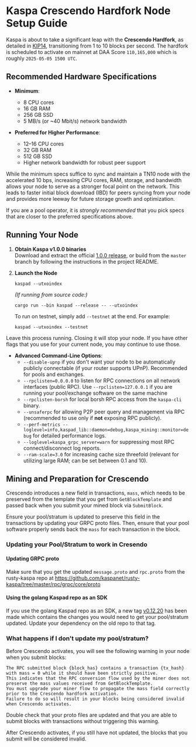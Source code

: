 # Kaspa Crescendo Hardfork Node Setup Guide

Kaspa is about to take a significant leap with the **Crescendo Hardfork**, as detailed in [KIP14](https://github.com/kaspanet/kips/blob/master/kip-0014.md), transitioning from 1 to 10 blocks per second. The hardfork is scheduled to activate on mainnet at DAA Score `110,165,000` which is roughly `2025-05-05 1500 UTC`.

## Recommended Hardware Specifications

- **Minimum**:  
  - 8 CPU cores  
  - 16 GB RAM  
  - 256 GB SSD  
  - 5 MB/s (or ~40 Mbit/s) network bandwidth

- **Preferred for Higher Performance**:  
  - 12–16 CPU cores  
  - 32 GB RAM  
  - 512 GB SSD  
  - Higher network bandwidth for robust peer support

While the minimum specs suffice to sync and maintain a TN10 node with the accelerated 10 bps, increasing CPU cores, RAM, storage, and bandwidth allows your node to serve as a stronger focal point on the network. This leads to faster initial block download (IBD) for peers syncing from your node and provides more leeway for future storage growth and optimization.

If you are a pool operator, it is _strongly recommended_ that you pick specs that are closer to the preferred specifications above.

## Running Your Node

1. **Obtain Kaspa v1.0.0 binaries**  
    Download and extract the official [1.0.0 release](https://github.com/kaspanet/rusty-kaspa/releases/tag/v1.0.0), or build from the `master` branch by following the instructions in the project README.

2. **Launch the Node**  
    ```
    kaspad --utxoindex
    ```

    *(If running from source code:)*  
    ```
    cargo run --bin kaspad --release -- --utxoindex
    ```

    To run on testnet, simply add `--testnet` at the end. For example:

    ```
    kaspad --utxoindex --testnet
    ```

Leave this process running. Closing it will stop your node. If you have other flags that you use for your current node, you may continue to use those.

- **Advanced Command-Line Options**:
  - `--disable-upnp` if you don't want your node to be automatically publicly connectable (if your router supports UPnP). Recommended for pools and exchanges.
  - `--rpclisten=0.0.0.0` to listen for RPC connections on all network interfaces (public RPC). Use `--rpclisten=127.0.0.1` if you are running your pool/exchange software on the same machine
  - `--rpclisten-borsh` for local borsh RPC access from the `kaspa-cli` binary.
  - `--unsaferpc` for allowing P2P peer query and management via RPC (recommended to use only if **not** exposing RPC publicly).
  - `--perf-metrics --loglevel=info,kaspad_lib::daemon=debug,kaspa_mining::monitor=debug` for detailed performance logs.
  - `--loglevel=kaspa_grpc_server=warn` for suppressing most RPC connect/disconnect log reports.
  - `--ram-scale=3.0` for increasing cache size threefold (relevant for utilizing large RAM; can be set between 0.1 and 10).

## Mining and Preparation for Crescendo

Crescendo introduces a new field in transactions, `mass`, which needs to be preserved from the template that you get from `GetBlockTemplate` and passed back when you submit your mined block via `SubmitBlock`.

Ensure your pool/stratum is updated to preserve this field in the transactions by updating your GRPC proto files. Then, ensure that your pool software properly sends back the `mass` for each transaction in the block.

### Updating your Pool/Stratum to work in Cresendo

#### Updating GRPC proto

Make sure that you get the updated `message.proto` and `rpc.proto` from the rusty-kaspa repo at https://github.com/kaspanet/rusty-kaspa/tree/master/rpc/grpc/core/proto

#### Using the golang Kaspad repo as an SDK

If you use the golang Kaspad repo as an SDK, a new tag [v0.12.20](https://github.com/kaspanet/kaspad/releases/tag/v0.12.20) has been made which contains the changes you would need to get your pool/stratum updated. Update your dependency on the old repo to that tag.

### What happens if I don't update my pool/stratum?

Before Crescendo activates, you will see the following warning in your node when you submit blocks:

```
The RPC submitted block {block_has} contains a transaction {tx_hash} with mass = 0 while it should have been strictly positive.
This indicates that the RPC conversion flow used by the miner does not preserve the mass values received from GetBlockTemplate.
You must upgrade your miner flow to propagate the mass field correctly prior to the Crescendo hardfork activation. 
Failure to do so will result in your blocks being considered invalid when Crescendo activates.
```

Double check that your proto files are updated and that you are able to submit blocks with transactions without triggering this warning.

After Crescendo activates, if you still have not updated, the blocks that you submit will be considered invalid.
